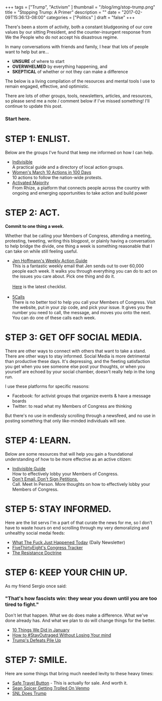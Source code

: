 +++
tags = ["Trump", "Activism"
]
thumbnail = "/blog/img/stop-trump.png"
title = "Stopping Trump: A Primer"
description = ""
date = "2017-02-09T15:36:13-08:00"
categories = ["Politics"
]
draft = "false"
+++

There's been a storm of activity, both a constant bludgeoning of our core values by our sitting President, and the counter-insurgent response from We the People who do not accept his disastrous regime.

In many conversations with friends and family, I hear that lots of people want to help but are...

* <b>UNSURE</b> of where to start
* <b>OVERWHELMED</b> by everything happening, and
* <b>SKEPTICAL</b> of whether or not they can make a difference

The below is a living compilation of the resources and mental tools I use to remain engaged, effective, and optimistic.

There are lots of other groups, tools, newsletters, articles, and resources, so please send me a note / comment below if I've missed something! I'll continue to update this post.


### Start here.


# STEP 1: ENLIST.

Below are the groups I've found that keep me informed on how I can help.

* <a href="https://www.indivisibleguide.com/" target="blank">Indivisible</a> <br>A practical guide and a directory of local action groups.</a>
* <a href="https://www.womensmarch.com/100/" target="blank">Women's March 10 Actions in 100 Days</a><br>10 actions to follow the nation-wide protests.
* <a href="https://activatedmajority.tumblr.com/" target="blank">Activated Majority</a><br>From Rhize, a platform that connects people across the country with ongoing and emerging opportunities to take action and build power


# STEP 2: ACT.

<b>Commit to one thing a week.</B>

Whether that be calling your Members of Congress, attending a meeting, protesting, tweeting, writing this blogpost, or plainly having a conversation to help bridge the divide, one thing a week is something reasonable that I can take on while still feeling useful.

* <a href="http://inspiredjen.com" target="blank">Jen Hoffmann's Weekly Action Guide</a><br>This is a fantastic weekly email that Jen sends out to over 60,000 people each week. It walks you through everything you can do to act on the issues you care about. Pick one thing and do it. <br><br><a href="https://docs.google.com/document/d/13vwydGGW9jixSsf3f7jvSuWnc67tsnI1jgIo6Homwbk/preview" target="blank">Here</a> is the latest checklist.<br><br>
* <a href="https://5calls.org" target="blank">5Calls</a><br>There is no better tool to help you call your Members of Congress. Visit the website, put in your zip code, and pick your issue. It gives you the number you need to call, the message, and moves you onto the next. You can do one of these calls each week.


# STEP 3: GET OFF SOCIAL MEDIA.

There are other ways to connect with others that want to take a stand. There are other ways to stay informed. Social Media is more detrimental than productive these days. It's depressing, and the fleeting satisfaction you get when you see someone else post your thoughts, or when you yourself are echoed by your social chamber, doesn't really help in the long run.

I use these platforms for specific reasons:

* Facebook: for activist groups that organize events & have a message boards
* Twitter: to read what my Members of Congress are thinking

But there's no use in endlessly scrolling through a newsfeed, and no use in posting something that only like-minded individuals will see.


# STEP 4: LEARN.

Below are some resources that will help you gain a foundational understanding of how to be more effective as an active citizen:

* <a href="https://www.indivisibleguide.com/resources">Indivisible Guide</a><br>How to effectively lobby your Members of Congress.
* <a href="https://www.facebook.com/beth.urie/posts/1397279370324677">Don't Email. Don't Sign Petitions.</a><br>Call. Meet In Person. More thoughts on how to effectively lobby your Members of Congress.


# STEP 5: STAY INFORMED.

Here are the list servs I'm a part of that curate the news for me, so I don't have to waste hours on end scrolling through my very demoralizing and unhealthy social medai feeds:

* <a href="https://whatthefuckjusthappenedtoday.com/" target="blank">What The Fuck Just Happened Today</a> (Daily Newsletter)
* <a href="https://projects.fivethirtyeight.com/congress-trump-score/votes/" target="blank">FiveThirtyEight's Congress Tracker</a>
* <a href="https://docs.google.com/document/d/1oWD2OGMhKIL6wSxKsk_gSFCJtnH2RYpCJTXxlFaLkS8/edit" target="blank">The Resistance Doctrine</a>


# STEP 6: KEEP YOUR CHIN UP.

As my friend Sergio once said:

### "That's how fascists win: they wear you down until you are too tired to fight."

Don't let that happen. What we do does make a difference. What we've done already has. And what we plan to do will change things for the better.

* <a href="https://www.facebook.com/peterpanpan/posts/10101790448498665" target="blank">10 Things We Did in January</a>
* <a href="https://medium.com/the-coffeelicious/how-to-stayoutraged-without-losing-your-mind-fc0c41aa68f3#.8zbsrxbdl" target="blank">How to #StayOutraged Without Losing Your mind</a>
* <a href="http://www.nbcnews.com/politics/first-read/humble-pie-trump-defeats-pile-three-weeks-n719281" target="blank">Trump's Defeats Pile Up</a>


# STEP 7: SMILE.

Here are some things that bring much needed levity to these heavy times:

* <a href="https://www.facebook.com/SafeTravelButton/videos/250861052037599/" target="blank">Safe Travel Button</a> - This is actually for sale. And worth it.
* <a href="http://nypost.com/2017/02/07/people-cant-stop-trolling-sean-spicer-on-venmo/" target="blank">Sean Spicer Getting Trolled On Venmo</a>
* <a href="https://www.nbc.com/saturday-night-live/cast/alec-baldwin-57921/impersonation/donald-trump-285097" target="blank">SNL Does Trump</a>
